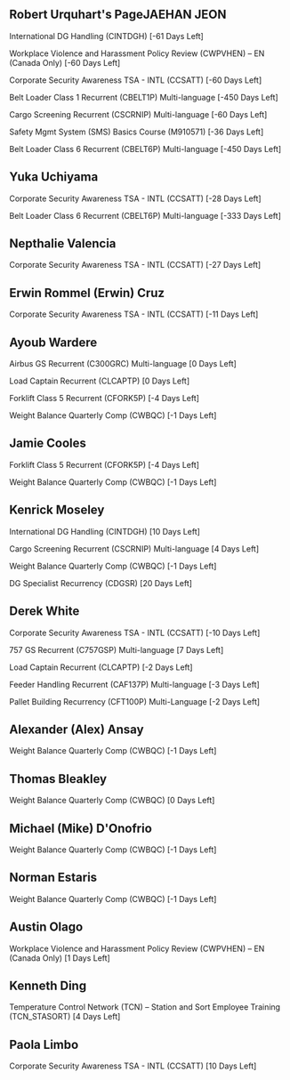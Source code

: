 Robert Urquhart's PageJAEHAN JEON
-----------


International DG Handling (CINTDGH) [-61 Days Left]


Workplace Violence and Harassment Policy Review (CWPVHEN) – EN (Canada Only) [-60 Days Left]


Corporate Security Awareness TSA - INTL (CCSATT) [-60 Days Left]


Belt Loader Class 1 Recurrent (CBELT1P) Multi-language [-450 Days Left]


Cargo Screening Recurrent (CSCRNIP) Multi-language [-60 Days Left]


Safety Mgmt System (SMS) Basics Course (M910571) [-36 Days Left]


Belt Loader Class 6 Recurrent (CBELT6P) Multi-language [-450 Days Left]

Yuka Uchiyama
-------------


Corporate Security Awareness TSA - INTL (CCSATT) [-28 Days Left]


Belt Loader Class 6 Recurrent (CBELT6P) Multi-language [-333 Days Left]

Nepthalie Valencia
------------------


Corporate Security Awareness TSA - INTL (CCSATT) [-27 Days Left]

Erwin Rommel (Erwin) Cruz
-------------------------


Corporate Security Awareness TSA - INTL (CCSATT) [-11 Days Left]

Ayoub Wardere
-------------


Airbus GS Recurrent (C300GRC) Multi-language [0 Days Left]


Load Captain Recurrent (CLCAPTP) [0 Days Left]


Forklift Class 5 Recurrent (CFORK5P) [-4 Days Left]


Weight Balance Quarterly Comp (CWBQC) [-1 Days Left]

Jamie Cooles
------------


Forklift Class 5 Recurrent (CFORK5P) [-4 Days Left]


Weight Balance Quarterly Comp (CWBQC) [-1 Days Left]

Kenrick Moseley
---------------


International DG Handling (CINTDGH) [10 Days Left]


Cargo Screening Recurrent (CSCRNIP) Multi-language [4 Days Left]


Weight Balance Quarterly Comp (CWBQC) [-1 Days Left]


DG Specialist Recurrency (CDGSR) [20 Days Left]

Derek White
-----------


Corporate Security Awareness TSA - INTL (CCSATT) [-10 Days Left]


757 GS Recurrent (C757GSP) Multi-language [7 Days Left]


Load Captain Recurrent (CLCAPTP) [-2 Days Left]


Feeder Handling Recurrent (CAF137P) Multi-language [-3 Days Left]


Pallet Building Recurrency (CFT100P) Multi-Language [-2 Days Left]

Alexander (Alex) Ansay
----------------------


Weight Balance Quarterly Comp (CWBQC) [-1 Days Left]

Thomas Bleakley
---------------


Weight Balance Quarterly Comp (CWBQC) [0 Days Left]

Michael (Mike) D'Onofrio
------------------------


Weight Balance Quarterly Comp (CWBQC) [-1 Days Left]

Norman Estaris
--------------


Weight Balance Quarterly Comp (CWBQC) [-1 Days Left]

Austin Olago
------------


Workplace Violence and Harassment Policy Review (CWPVHEN) – EN (Canada Only) [1 Days Left]

Kenneth Ding
------------


Temperature Control Network (TCN) – Station and Sort Employee Training (TCN\_STASORT) [4 Days Left]

Paola Limbo
-----------


Corporate Security Awareness TSA - INTL (CCSATT) [10 Days Left]

